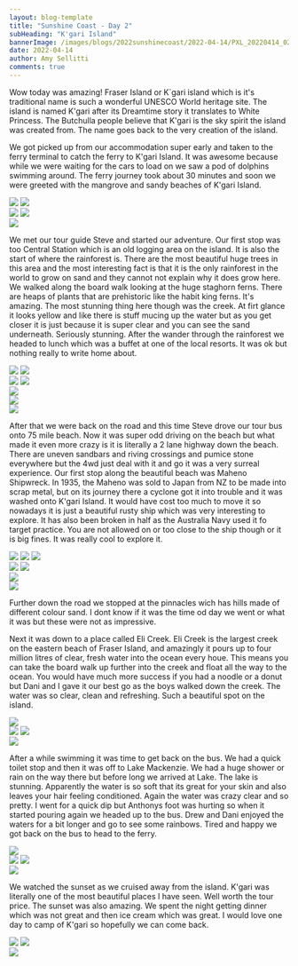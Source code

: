 ```yaml
---
layout: blog-template
title: "Sunshine Coast - Day 2"
subHeading: "K'gari Island"
bannerImage: /images/blogs/2022sunshinecoast/2022-04-14/PXL_20220414_022938188.jpg_compressed.JPEG
date: 2022-04-14
author: Amy Sellitti
comments: true
---
```

Wow today was amazing! Fraser Island or K`gari island which is it's traditional name is such a wonderful UNESCO World heritage site. The island is named K'gari after its Dreamtime story it translates to White Princess. The Butchulla people believe that  K'gari is the sky spirit the island was created from. The name goes back to the very creation of the island.

We got picked up from our accommodation super early and taken to the ferry terminal to catch the ferry to K'gari Island. It was awesome because while we were waiting for the cars to load on we saw a pod of dolphins swimming around. The ferry journey took about 30 minutes and soon we were greeted with the mangrove and sandy beaches of K'gari Island. 

<div class="grid-2c">
  <img src="/images/blogs/2022sunshinecoast/2022-04-14/PXL_20220413_220119490.jpg_compressed.JPEG"/>
  <img src="/images/blogs/2022sunshinecoast/2022-04-14/PXL_20220413_220138812.MP.jpg_compressed.JPEG"/>
</div>
<div class="grid-2c">
  <img src="/images/blogs/2022sunshinecoast/2022-04-14/PXL_20220413_223946423.MP.jpg_compressed.JPEG"/>
  <img src="/images/blogs/2022sunshinecoast/2022-04-14/PXL_20220413_224044246.jpg_compressed.JPEG"/>
</div>
<div class="center-image"><img src="/images/blogs/2022sunshinecoast/2022-04-14/PXL_20220413_232827048.jpg_compressed.JPEG" /></div>

We met our tour guide Steve and started our adventure. Our first stop was too Central Station which is an old logging area on the island. It is also the start of where the rainforest is. There are the most beautiful huge trees in this area and the most interesting fact is that it is the only rainforest in the world to grow on sand and they cannot not explain why it does grow here. We walked along the board walk looking at the huge staghorn ferns. There are heaps of plants that are prehistoric like the habit king ferns. It's amazing. The most stunning thing here though was the creek. At firt glance it looks yellow and like there is stuff mucing up the water but as you get closer it is just because it is super clear and you can see the sand underneath.  Seriously stunning. After the wander through the rainforest we headed to lunch which was a buffet at one of the local resorts. It was ok but nothing really to write home about.

<div class="grid-2c">
  <img src="/images/blogs/2022sunshinecoast/2022-04-14/PXL_20220413_234651443.PORTRAIT.jpg"/>
  <img src="/images/blogs/2022sunshinecoast/2022-04-14/PXL_20220413_235002076.jpg_compressed.JPEG"/>
</div>
<div class="grid-2c">
  <img src="/images/blogs/2022sunshinecoast/2022-04-14/PXL_20220414_001058528.jpg_compressed.JPEG"/>
  <img src="/images/blogs/2022sunshinecoast/2022-04-14/PXL_20220414_002411395(1).jpg_compressed.JPEG"/>
</div>
<div class="center-image"><img src="/images/blogs/2022sunshinecoast/2022-04-14/PXL_20220414_002415396.jpg" /></div>
<div class="center-image"><img src="/images/blogs/2022sunshinecoast/2022-04-14/PXL_20220414_002448170.jpg" /></div>
<div class="center-image"><img src="/images/blogs/2022sunshinecoast/2022-04-14/IMG_8309.JPG_compressed.JPEG" /></div>

After that we were  back on the road and this time Steve drove our tour bus onto 75 mile beach. Now it was super odd driving on the beach but what made it even more crazy is it is literally a 2 lane highway down the beach. There are uneven sandbars and riving crossings and pumice stone everywhere but the 4wd just deal with it and go it was a very surreal experience. Our first stop along the beautiful beach was Maheno Shipwreck. In 1935, the Maheno was sold to Japan from NZ to be made into scrap metal, but on its journey there a cyclone got it into trouble and it was washed onto K'gari Island. It would have cost too much to move it so nowadays it is just a beautiful rusty ship which was very interesting to explore. It has also been broken in half as the Australia Navy used it fo target practice. You are not allowed on or too close to the ship though or it is big fines. It was really cool to explore it.

<div class="grid-1l-2w">
  <img src="/images/blogs/2022sunshinecoast/2022-04-14/PXL_20220414_021212241.jpg_compressed.JPEG"/>
  <img src="/images/blogs/2022sunshinecoast/2022-04-14/PXL_20220414_015541955.MP.jpg_compressed.JPEG"/>
  <img src="/images/blogs/2022sunshinecoast/2022-04-14/PXL_20220414_024509423.jpg_compressed.JPEG"/>
</div>
<div class="grid-2c">
  <img src="/images/blogs/2022sunshinecoast/2022-04-14/PXL_20220414_023132758.jpg"/>
  <img src="/images/blogs/2022sunshinecoast/2022-04-14/PXL_20220414_023240772.jpg"/>
</div>
<div class="center-image"><img src="/images/blogs/2022sunshinecoast/2022-04-14/PXL_20220414_023419387.MP.jpg_compressed.JPEG" /></div>
<div class="center-image"><img src="/images/blogs/2022sunshinecoast/2022-04-14/PXL_20220414_022938188.jpg_compressed.JPEG" /></div>

Further down the road we stopped at the pinnacles wich has hills made of different colour sand. I dont know if it was the time od day we went or what it was but these were not as impressive. 

Next it was down to a place called Eli Creek. Eli Creek is the largest creek on the eastern beach of Fraser Island, and amazingly it pours up to four million litres of clear, fresh water into the ocean every houe. This means you can take the board walk up further into the creek and float all the way to the ocean. You would have much more success if you had a noodle or a donut but Dani and I gave it our best go as the boys walked down the creek. The water was so clear, clean and refreshing. Such a beautiful spot on the island. 

<div class="center-image"><img src="/images/blogs/2022sunshinecoast/2022-04-14/20220414134414_DSCF0113.JPG_compressed.JPEG" /></div>
<div class="grid-2c">
  <img src="/images/blogs/2022sunshinecoast/2022-04-14/PXL_20220414_031111239.MP.jpg"/>
  <img src="/images/blogs/2022sunshinecoast/2022-04-14/20220414135414_DSCF0141.JPG_compressed.JPEG"/>
</div>
<div class="center-image"><img src="/images/blogs/2022sunshinecoast/2022-04-14/20220414135740_DSCF0166.JPG_compressed.JPEG" /></div>

After a while swimming it was time to get back on the bus. We had a quick toilet stop and then it was off to Lake Mackenzie. We had a huge shower or rain on the way there but before long we arrived at Lake. The lake is stunning. Apparently the water is so soft that its great for your skin and also leaves your hair feeling conditioned. Again the water was crazy clear and so pretty. I went for a quick dip but Anthonys foot was hurting so when it started pouring again we headed up to the bus. Drew and Dani enjoyed the waters for a bit longer and go to see some rainbows. Tired and happy we got back on the bus to head to the ferry.

<div class="center-image"><img src="/images/blogs/2022sunshinecoast/2022-04-14/P1010651.JPG" /></div>
<div class="grid-2c">
  <img src="/images/blogs/2022sunshinecoast/2022-04-14/PXL_20220414_051419739.MP.jpg_compressed.JPEG"/>
  <img src="/images/blogs/2022sunshinecoast/2022-04-14/P1010647.JPG"/>
</div>
<div class="center-image"><img src="/images/blogs/2022sunshinecoast/2022-04-14/PXL_20220414_052702295.jpg_compressed.JPEG" /></div>

We watched the sunset as we cruised away from the island. K'gari was literally one of the most beautiful places I have seen. Well worth the tour price. The sunset was also amazing. We spent the night getting dinner which was not great and then ice cream which was great. I would love one day to camp of K'gari so hopefully we can come back.

<div class="grid-2c">
  <img src="/images/blogs/2022sunshinecoast/2022-04-14/PXL_20220414_064722907.MP.jpg"/>
  <img src="/images/blogs/2022sunshinecoast/2022-04-14/PXL_20220414_070727199.jpg_compressed.JPEG"/>
</div>
<div class="center-image"><img src="/images/blogs/2022sunshinecoast/2022-04-14/PXL_20220414_072422673.jpg_compressed.JPEG" /></div>
